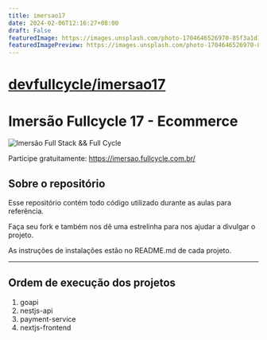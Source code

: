 ```yaml
---
title: imersao17
date: 2024-02-06T12:16:27+08:00
draft: False
featuredImage: https://images.unsplash.com/photo-1704646526970-85f3a1d1a6da?ixid=M3w0NjAwMjJ8MHwxfHJhbmRvbXx8fHx8fHx8fDE3MDcxOTI4ODJ8&ixlib=rb-4.0.3
featuredImagePreview: https://images.unsplash.com/photo-1704646526970-85f3a1d1a6da?ixid=M3w0NjAwMjJ8MHwxfHJhbmRvbXx8fHx8fHx8fDE3MDcxOTI4ODJ8&ixlib=rb-4.0.3
---
```


# [devfullcycle/imersao17](https://github.com/devfullcycle/imersao17)

# Imersão Fullcycle 17 - Ecommerce

![Imersão Full Stack && Full Cycle](https://events-fullcycle.s3.amazonaws.com/events-fullcycle/static/site/img/grupo_4417.png)

Participe gratuitamente: https://imersao.fullcycle.com.br/

## Sobre o repositório
Esse repositório contém todo código utilizado durante as aulas para referência.

Faça seu fork e também nos dê uma estrelinha para nos ajudar a divulgar o projeto.

As instruções de instalações estão no README.md de cada projeto.

---

## Ordem de execução dos projetos

1. goapi
2. nestjs-api
3. payment-service
4. nextjs-frontend
